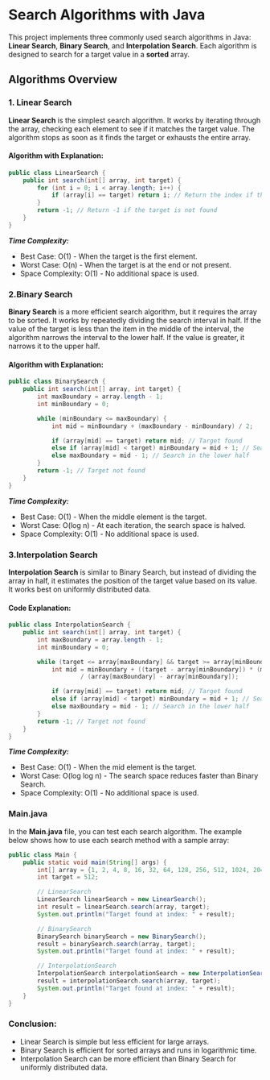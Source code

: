 # Search Algorithms with Java

This project implements three commonly used search algorithms in Java: **Linear Search**, **Binary Search**, and **Interpolation Search**. Each algorithm is designed to search for a target value in a **sorted** array.

## Algorithms Overview

### 1. Linear Search
**Linear Search** is the simplest search algorithm. It works by iterating through the array, checking each element to see if it matches the target value. The algorithm stops as soon as it finds the target or exhausts the entire array.

#### Algorithm with Explanation:
```java
public class LinearSearch {
    public int search(int[] array, int target) {
        for (int i = 0; i < array.length; i++) {
            if (array[i] == target) return i; // Return the index if the target is found
        }
        return -1; // Return -1 if the target is not found
    }
}
```

***Time Complexity:***
* Best Case: O(1) - When the target is the first element.
* Worst Case: O(n) - When the target is at the end or not present.
* Space Complexity: O(1) - No additional space is used.

### 2.Binary Search
**Binary Search** is a more efficient search algorithm, but it requires the array to be sorted. It works by repeatedly dividing the search interval in half. If the value of the target is less than the item in the middle of the interval, the algorithm narrows the interval to the lower half. If the value is greater, it narrows it to the upper half.

#### Algorithm with Explanation:
```java
public class BinarySearch {
    public int search(int[] array, int target) {
        int maxBoundary = array.length - 1;
        int minBoundary = 0;

        while (minBoundary <= maxBoundary) {
            int mid = minBoundary + (maxBoundary - minBoundary) / 2;

            if (array[mid] == target) return mid; // Target found
            else if (array[mid] < target) minBoundary = mid + 1; // Search in the upper half
            else maxBoundary = mid - 1; // Search in the lower half
        }
        return -1; // Target not found
    }
}
```

***Time Complexity:***
* Best Case: O(1) - When the middle element is the target.
* Worst Case: O(log n) - At each iteration, the search space is halved.
* Space Complexity: O(1) - No additional space is used.

### 3.Interpolation Search
**Interpolation Search** is similar to Binary Search, but instead of dividing the array in half, it estimates the position of the target value based on its value. It works best on uniformly distributed data.

#### Code Explanation:
```java
public class InterpolationSearch {
    public int search(int[] array, int target) {
        int maxBoundary = array.length - 1;
        int minBoundary = 0;

        while (target <= array[maxBoundary] && target >= array[minBoundary] && minBoundary <= maxBoundary) {
            int mid = minBoundary + ((target - array[minBoundary]) * (maxBoundary - minBoundary)) 
                    / (array[maxBoundary] - array[minBoundary]);

            if (array[mid] == target) return mid; // Target found
            else if (array[mid] < target) minBoundary = mid + 1; // Search in the upper half
            else maxBoundary = mid - 1; // Search in the lower half
        }
        return -1; // Target not found
    }
}
```

***Time Complexity:***
* Best Case: O(1) - When the mid element is the target.
* Worst Case: O(log log n) - The search space reduces faster than Binary Search.
* Space Complexity: O(1) - No additional space is used.

### Main.java 
In the **Main.java** file, you can test each search algorithm. The example below shows how to use each search method with a sample array: 

```java
public class Main {
    public static void main(String[] args) {
        int[] array = {1, 2, 4, 8, 16, 32, 64, 128, 256, 512, 1024, 2048};
        int target = 512;

        // LinearSearch
        LinearSearch linearSearch = new LinearSearch();
        int result = linearSearch.search(array, target);
        System.out.println("Target found at index: " + result);

        // BinarySearch
        BinarySearch binarySearch = new BinarySearch();
        result = binarySearch.search(array, target);
        System.out.println("Target found at index: " + result);

        // InterpolationSearch
        InterpolationSearch interpolationSearch = new InterpolationSearch();
        result = interpolationSearch.search(array, target);
        System.out.println("Target found at index: " + result);
    }
}

```
### Conclusion:
* Linear Search is simple but less efficient for large arrays.
* Binary Search is efficient for sorted arrays and runs in logarithmic time.
* Interpolation Search can be more efficient than Binary Search for uniformly distributed data.

